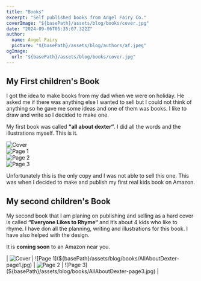```yaml
---
title: "Books"
excerpt: "Self published books from Angel Fairy Co."
coverImage: "${basePath}/assets/blog/books/cover.jpg"
date: "2024-09-06T05:35:07.322Z"
author:
  name: Angel Fairy
  picture: "${basePath}/assets/blog/authors/af.jpeg"
ogImage:
  url: "${basePath}/assets/blog/books/cover.jpg"
---
```



## My First children's Book  

I got the idea to make books from my dad when we were on holiday. He asked me if there was anything else I wanted to sell but I could not think of anything so he gave me some ideas and one of them was books. I like to draw and write so I decided to make one. 

My first book was called **“all about dexter“**. I did all the words and the illustrations myself. This is it. 

<div class="flex flex-col items-center justify-center">
  <div class="flex min-h-screen h-screen">
    <img class="h-auto object-contain max-w-full drop-shadow-md rounded-md" src="${basePath}/assets/blog/books/AllAboutDexter-cover.jpg" alt="Cover" />
  </div>
  <div class="flex min-h-screen h-screen">
    <img class="h-auto object-contain max-w-full drop-shadow-md rounded-md" src="${basePath}/assets/blog/books/AllAboutDexter-page1.jpg" alt="Page 1" />
  </div>
  <div class="flex min-h-screen h-screen">
    <img class="h-auto object-contain max-w-full drop-shadow-md rounded-md" src="${basePath}/assets/blog/books/AllAboutDexter-page2.jpg" alt="Page 2" />
  </div>
  <div class="flex min-h-screen h-screen">
    <img class="h-auto object-contain max-w-full drop-shadow-md rounded-md" src="${basePath}/assets/blog/books/AllAboutDexter-page3.jpg" alt="Page 3" />
  </div>
</div>

Unfortunately this is the only copy and I was not able to sell this one. This was when I decided to make and publish my first real kids book on Amazon.  

## My second children's Book  

My second book that I am planing on publishing and selling as a hard cover is called **“Everyone Likes to Rhyme“** and it’s about 4 kids who like to rhyme. I have don all the planning, writing and illustrations for this book. I have also helped with the design.

It is **coming soon** to an Amazon near you.   




| ![Cover](${basePath}/assets/blog/books/AllAboutDexter-cover.jpg) | ![Page 1](${basePath}/assets/blog/books/AllAboutDexter-page1.jpg) | ![Page 2](${basePath}/assets/blog/books/AllAboutDexter-page2.jpg) | ![Page 3](${basePath}/assets/blog/books/AllAboutDexter-page3.jpg) |